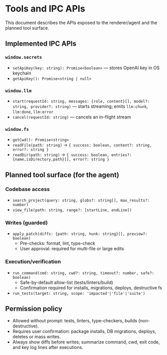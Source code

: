 # Tools and IPC APIs

This document describes the APIs exposed to the renderer/agent and the planned tool surface.

## Implemented IPC APIs

### `window.secrets`
- `setApiKey(key: string): Promise<boolean>` — stores OpenAI key in OS keychain
- `getApiKey(): Promise<string | null>`

### `window.llm`
- `start(requestId: string, messages: {role, content}[], model?: string, provider?: string)` — starts streaming; emits `llm:chunk`, `llm:done`, `llm:error`
- `cancel(requestId: string)` — cancels an in-flight stream

### `window.fs`
- `getCwd(): Promise<string>`
- `readFile(path: string)` → `{ success: boolean, content?: string, error?: string }`
- `readDir(path: string)` → `{ success: boolean, entries?: {name,isDirectory,path}[], error?: string }`

## Planned tool surface (for the agent)

### Codebase access
- `search_project(query: string, globs?: string[], max_results?: number)`
- `view_file(path: string, range?: [startLine, endLine])`

### Writes (guarded)
- `apply_patch(diffs: {path: string, hunk: string}[], preview?: boolean)`
  - Pre-checks: format, lint, type-check
  - User approval: required for multi-file or large edits

### Execution/verification
- `run_command(cmd: string, cwd?: string, timeout?: number, safe?: boolean)`
  - Safe-by-default allow-list (tests/linters/build)
  - Confirmation required for installs, migrations, deploys, destructive fs
- `run_tests(target: string, scope: 'impacted'|'file'|'suite')`

## Permission policy
- Allowed without prompt: tests, linters, type-checkers, builds (non-destructive).
- Requires user confirmation: package installs, DB migrations, deploys, deletes or mass writes.
- Always show diffs before writes; summarize command, cwd, exit code, and key log lines after executions.

